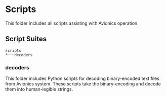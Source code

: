 # Scripts
This folder includes all scripts assisting with Avionics operation.


## Script Suites

```
scripts
└───decoders
```

### decoders
This folder includes Python scripts for decoding binary-encoded text files from Avionics system. These scripts take the binary-encoding and decode them into human-legible strings.